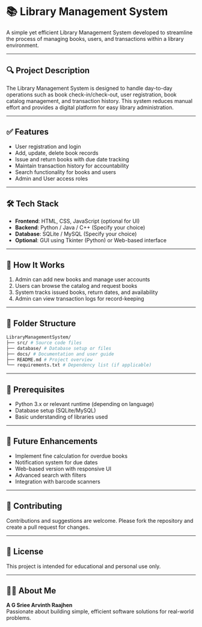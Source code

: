 # 📚 Library Management System

A simple yet efficient Library Management System developed to streamline the process of managing books, users, and transactions within a library environment.

---

## 🔍 Project Description

The Library Management System is designed to handle day-to-day operations such as book check-in/check-out, user registration, book catalog management, and transaction history. This system reduces manual effort and provides a digital platform for easy library administration.

---

## ✅ Features

- User registration and login  
- Add, update, delete book records  
- Issue and return books with due date tracking  
- Maintain transaction history for accountability  
- Search functionality for books and users  
- Admin and User access roles  

---

## 🛠️ Tech Stack

- **Frontend**: HTML, CSS, JavaScript (optional for UI)  
- **Backend**: Python / Java / C++ (Specify your choice)  
- **Database**: SQLite / MySQL (Specify your choice)  
- **Optional**: GUI using Tkinter (Python) or Web-based interface  

---

## 🚀 How It Works

1. Admin can add new books and manage user accounts  
2. Users can browse the catalog and request books  
3. System tracks issued books, return dates, and availability  
4. Admin can view transaction logs for record-keeping  

---

## 📂 Folder Structure

```bash 
LibraryManagementSystem/
├── src/ # Source code files
├── database/ # Database setup or files
├── docs/ # Documentation and user guide
├── README.md # Project overview
└── requirements.txt # Dependency list (if applicable)
```

---

## 📌 Prerequisites

- Python 3.x or relevant runtime (depending on language)  
- Database setup (SQLite/MySQL)  
- Basic understanding of libraries used  

---

## 📝 Future Enhancements

- Implement fine calculation for overdue books  
- Notification system for due dates  
- Web-based version with responsive UI  
- Advanced search with filters  
- Integration with barcode scanners  

---

## 🤝 Contributing

Contributions and suggestions are welcome. Please fork the repository and create a pull request for changes.

---

## 📄 License

This project is intended for educational and personal use only.

---

## 🙋‍♂️ About Me

**A G Sriee Arvinth Raajhen**  
Passionate about building simple, efficient software solutions for real-world problems.
